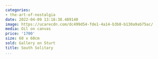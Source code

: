 ```yaml
---
categories:
- the-art-of-nostalgia
date: 2022-04-09 13:18:38.489140
image: https://ucarecdn.com/dc499d54-fde1-4a14-b3b0-b130a9ab75ac/
media: Oil on canvas
price: '1700'
size: 60 x 60cm
sold: Gallery on Sturt
title: South Solitary
...
```

